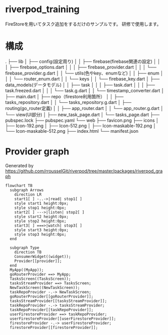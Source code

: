 # riverpod_training
FireStoreを用いてタスク追加をするだけのサンプルです。
研修で使用します。


# 構成
.
├── lib
│   ├── config(設定周り)
│   │   ├── firebase(firebase関連の設定)
│   │   │   ├── firebase_options.dart
│   │   │   ├── firebase_provider.dart
│   │   │   └── firebase_provider.g.dart
│   │   └── utils(色やkey、enumなど)
│   │       ├── enum
│   │       │   └── router_enum.dart
│   │       └── keys
│   │           └── firebase_key.dart
│   ├── data_models(データモデル)
│   │   ├── task
│   │   │   ├── task.dart
│   │   │   ├── task.freezed.dart
│   │   │   └── task.g.dart
│   │   └── timestamp_converter.dart
│   ├── main.dart
│   ├── repo（firestore利用箇所）
│   │   ├── tasks_repository.dart
│   │   └── tasks_repository.g.dart
│   ├── routing(go_router定義)
│   │   ├── app_router.dart
│   │   └── app_router.g.dart
│   └── view(UI部分)
│       ├── new_task_page.dart
│       └── tasks_page.dart
├── pubspec.lock
├── pubspec.yaml
└── web
    ├── favicon.png
    ├── icons
    │   ├── Icon-192.png
    │   ├── Icon-512.png
    │   ├── Icon-maskable-192.png
    │   └── Icon-maskable-512.png
    ├── index.html
    └── manifest.json



# Provider graph

Generated by https://github.com/rrousselGit/riverpod/tree/master/packages/riverpod_graph

```mermaid
flowchart TB
  subgraph Arrows
    direction LR
    start1[ ] -..->|read| stop1[ ]
    style start1 height:0px;
    style stop1 height:0px;
    start2[ ] --->|listen| stop2[ ]
    style start2 height:0px;
    style stop2 height:0px; 
    start3[ ] ===>|watch| stop3[ ]
    style start3 height:0px;
    style stop3 height:0px; 
  end

  subgraph Type
    direction TB
    ConsumerWidget((widget));
    Provider[[provider]];
  end
  MyApp((MyApp));
  goRouterProvider ==> MyApp;
  TasksScreen((TasksScreen));
  tasksStreamProvider ==> TasksScreen;
  NewTaskScreen((NewTaskScreen));
  taskRepoProvider -.-> NewTaskScreen;
  goRouterProvider[[goRouterProvider]];
  tasksStreamProvider[[tasksStreamProvider]];
  taskRepoProvider -.-> tasksStreamProvider;
  taskRepoProvider[[taskRepoProvider]];
  userFirestoreProvider ==> taskRepoProvider;
  userFirestoreProvider[[userFirestoreProvider]];
  firestoreProvider -.-> userFirestoreProvider;
  firestoreProvider[[firestoreProvider]];
```